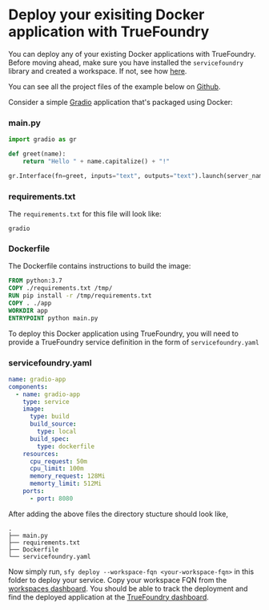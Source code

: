 # Deploy your exisiting Docker application with TrueFoundry

You can deploy any of your existing Docker applications with TrueFoundry. Before moving ahead, make sure you have installed the `servicefoundry` library and created a workspace. If not, see how [here](./install-and-workspace.md).

You can see all the project files of the example below on [Github](https://github.com/truefoundry/truefoundry-examples/tree/main/docker-service-deployment).


Consider a simple [Gradio](https://gradio.app/) application that's packaged using Docker:

### main.py

```python
import gradio as gr

def greet(name):
    return "Hello " + name.capitalize() + "!"

gr.Interface(fn=greet, inputs="text", outputs="text").launch(server_name='0.0.0.0', server_port=8080)

```

### requirements.txt

The `requirements.txt` for this file will look like:
```
gradio
```

### Dockerfile

The Dockerfile contains instructions to build the image:
```dockerfile
FROM python:3.7
COPY ./requirements.txt /tmp/
RUN pip install -r /tmp/requirements.txt
COPY . ./app
WORKDIR app
ENTRYPOINT python main.py
```

To deploy this Docker application using TrueFoundry, you will need to provide a TrueFoundry service definition in the form of `servicefoundry.yaml`

### servicefoundry.yaml

```yaml
name: gradio-app
components:
  - name: gradio-app
    type: service
    image:
      type: build
      build_source:
        type: local
      build_spec:
        type: dockerfile
    resources:
      cpu_request: 50m
      cpu_limit: 100m
      memory_request: 128Mi
      memorty_limit: 512Mi
    ports:
      - port: 8080
```

After adding the above files the directory stucture should look like,
```
.
├── main.py
├── requirements.txt
├── Dockerfile
└── servicefoundry.yaml
```

Now simply run, `sfy deploy --workspace-fqn <your-workspace-fqn>` in this folder to deploy your service. Copy your workspace FQN from the [workspaces dashboard](https://app.truefoundry.com/workspace).
You should be able to track the deployment and find the deployed application at the [TrueFoundry dashboard](https://app.truefoundry.com/applications).